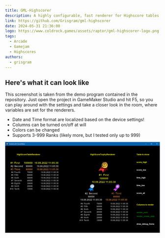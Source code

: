 ```yaml
---
title: GML-Highscorer
description: A highly configurable, fast renderer for Highscore tables for your arcade style games. Supports lowest/highest score, lowest/highest time, can render trophies for the top 3, various fonts and coloring supported.
link: https://github.com/Grisgram/gml-highscorer
date: 2024-05-31 21:36:00
logo: https://www.coldrock.games/assets/raptor/gml-highscorer-logo.png
tags:
  - Arcade
  - Gamejam
  - Highscores
authors:
  - grisgram
---
```


## Here's what it can look like
This screenshot is taken from the demo program contained in the repository. 
Just open the project in GameMaker Studio and hit F5, so you can play around with the settings and take a closer look in the room, where variables are set for the renderers.<br/>
* Date and Time format are localized based on the device settings!
* Columns can be turned on/off at will
* Colors can be changed
* Supports 3-999 Ranks (likely more, but I tested only up to 999)

![screen_default_score](https://raw.githubusercontent.com/Grisgram/gml-highscorer/412a6f0967bc05eb45aaf694764c310289454e81/_assets_/demo-screenshot.jpg)